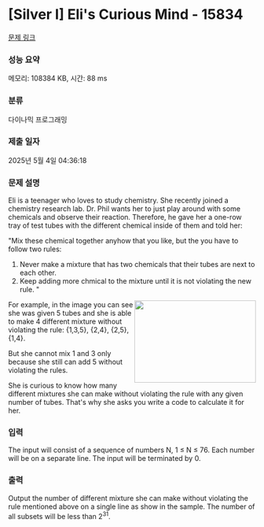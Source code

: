 # [Silver I] Eli's Curious Mind - 15834 

[문제 링크](https://www.acmicpc.net/problem/15834) 

### 성능 요약

메모리: 108384 KB, 시간: 88 ms

### 분류

다이나믹 프로그래밍

### 제출 일자

2025년 5월 4일 04:36:18

### 문제 설명

<p>Eli is a teenager who loves to study chemistry. She recently joined a chemistry research lab. Dr. Phil wants her to just play around with some chemicals and observe their reaction. Therefore, he gave her a one-row tray of test tubes with the different chemical inside of them and told her:</p>

<p>"Mix these chemical together anyhow that you like, but the you have to follow two rules:</p>

<ol>
	<li>Never make a mixture that has two chemicals that their tubes are next to each other.</li>
	<li>Keep adding more chmical to the mixture until it is not violating the new rule. "</li>
</ol>

<p><img alt="" src="https://onlinejudgeimages.s3-ap-northeast-1.amazonaws.com/problem/15834/1.png" style="width: 247px; height: 167px; float: right;">For example, in the image you can see she was given 5 tubes and she is able to make 4 different mixture without violating the rule: {1,3,5}, {2,4}, {2,5}, {1,4}.</p>

<p>But she cannot mix 1 and 3 only because she still can add 5 without violating the rules.</p>

<p>She is curious to know how many different mixtures she can make without violating the rule with any given number of tubes. That's why she asks you write a code to calculate it for her.</p>

### 입력 

 <p>The input will consist of a sequence of numbers N, 1 ≤ N ≤ 76. Each number will be on a separate line. The input will be terminated by 0.</p>

### 출력 

 <p>Output the number of different mixture she can make without violating the rule mentioned above on a single line as show in the sample. The number of all subsets will be less than 2<sup>31</sup>.</p>


